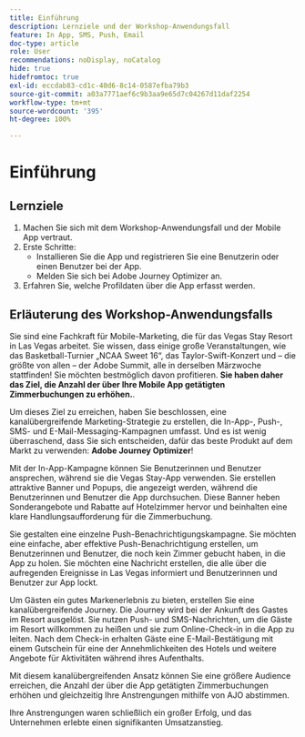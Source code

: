 ```yaml
---
title: Einführung
description: Lernziele und der Workshop-Anwendungsfall
feature: In App, SMS, Push, Email
doc-type: article
role: User
recommendations: noDisplay, noCatalog
hide: true
hidefromtoc: true
exl-id: eccdab83-cd1c-40d6-8c14-0587efba79b3
source-git-commit: a03a7771aef6c9b3aa9e65d7c04267d11daf2254
workflow-type: tm+mt
source-wordcount: '395'
ht-degree: 100%

---
```


# Einführung

## Lernziele

1. Machen Sie sich mit dem Workshop-Anwendungsfall und der Mobile App vertraut.
2. Erste Schritte:
   * Installieren Sie die App und registrieren Sie eine Benutzerin oder einen Benutzer bei der App.
   * Melden Sie sich bei Adobe Journey Optimizer an.
3. Erfahren Sie, welche Profildaten über die App erfasst werden.

## Erläuterung des Workshop-Anwendungsfalls

Sie sind eine Fachkraft für Mobile-Marketing, die für das Vegas Stay Resort in Las Vegas arbeitet. Sie wissen, dass einige große Veranstaltungen, wie das Basketball-Turnier „NCAA Sweet 16“, das Taylor-Swift-Konzert und – die größte von allen – der Adobe Summit, alle in derselben Märzwoche stattfinden! Sie möchten bestmöglich davon profitieren. **Sie haben daher das Ziel, die Anzahl der über Ihre Mobile App getätigten Zimmerbuchungen zu erhöhen.**.

Um dieses Ziel zu erreichen, haben Sie beschlossen, eine kanalübergreifende Marketing-Strategie zu erstellen, die In-App-, Push-, SMS- und E-Mail-Messaging-Kampagnen umfasst.  Und es ist wenig überraschend, dass Sie sich entscheiden, dafür das beste Produkt auf dem Markt zu verwenden: **Adobe Journey Optimizer**!

Mit der In-App-Kampagne können Sie Benutzerinnen und Benutzer ansprechen, während sie die Vegas Stay-App verwenden. Sie erstellen attraktive Banner und Popups, die angezeigt werden, während die Benutzerinnen und Benutzer die App durchsuchen. Diese Banner heben Sonderangebote und Rabatte auf Hotelzimmer hervor und beinhalten eine klare Handlungsaufforderung für die Zimmerbuchung.

Sie gestalten eine einzelne Push-Benachrichtigungskampagne. Sie möchten eine einfache, aber effektive Push-Benachrichtigung erstellen, um Benutzerinnen und Benutzer, die noch kein Zimmer gebucht haben, in die App zu holen. Sie möchten eine Nachricht erstellen, die alle über die aufregenden Ereignisse in Las Vegas informiert und Benutzerinnen und Benutzer zur App lockt.

Um Gästen ein gutes Markenerlebnis zu bieten, erstellen Sie eine kanalübergreifende Journey. Die Journey wird bei der Ankunft des Gastes im Resort ausgelöst. Sie nutzen Push- und SMS-Nachrichten, um die Gäste im Resort willkommen zu heißen und sie zum Online-Check-in in die App zu leiten. Nach dem Check-in erhalten Gäste eine E-Mail-Bestätigung mit einem Gutschein für eine der Annehmlichkeiten des Hotels und weitere Angebote für Aktivitäten während ihres Aufenthalts.

Mit diesem kanalübergreifenden Ansatz können Sie eine größere Audience erreichen, die Anzahl der über die App getätigten Zimmerbuchungen erhöhen und gleichzeitig Ihre Anstrengungen mithilfe von AJO abstimmen.

Ihre Anstrengungen waren schließlich ein großer Erfolg, und das Unternehmen erlebte einen signifikanten Umsatzanstieg.
